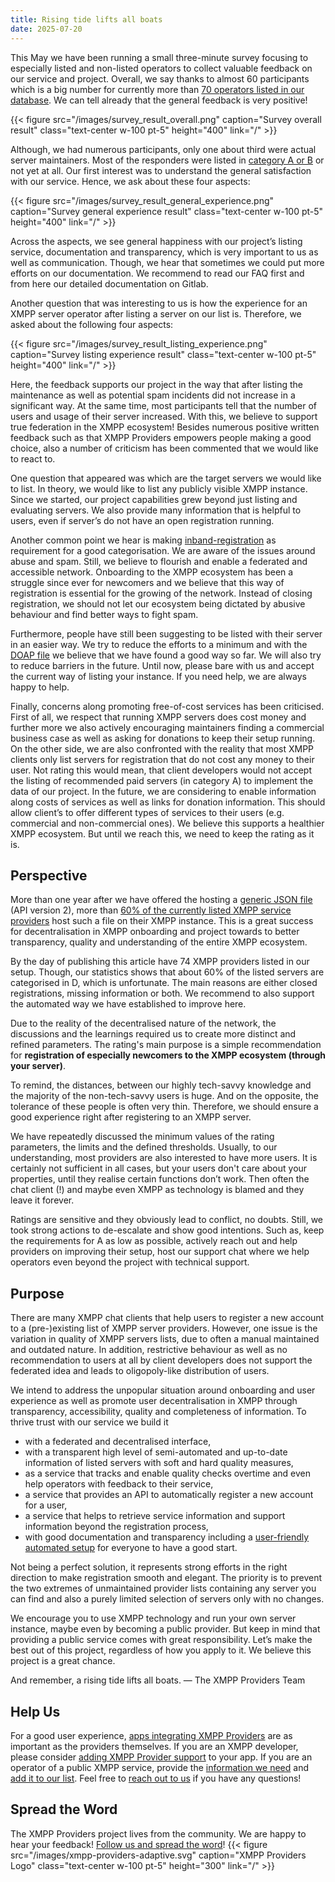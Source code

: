 ```yaml
---
title: Rising tide lifts all boats
date: 2025-07-20
---
```


This May we have been running a small three-minute survey focusing to especially listed and non-listed operators to collect valuable feedback on our service and project.
Overall, we say thanks to almost 60 participants which is a big number for currently more than [70 operators listed in our database](https://providers.xmpp.net/statistics/).
We can tell already that the general feedback is very positive!

{{< figure src="/images/survey_result_overall.png" caption="Survey overall result" class="text-center w-100 pt-5" height="400" link="/" >}}

Although, we had numerous participants, only one about third were actual server maintainers.
Most of the responders were listed in [category A or B](https://providers.xmpp.net/faq/#in-which-categories-can-providers-be) or not yet at all.
Our first interest was to understand the general satisfaction with our service.
Hence, we ask about these four aspects:

{{< figure src="/images/survey_result_general_experience.png" caption="Survey general experience result" class="text-center w-100 pt-5" height="400" link="/" >}}

Across the aspects, we see general happiness with our project’s listing service, documentation and transparency, which is very important to us as well as communication.
Though, we hear that sometimes we could put more efforts on our documentation.
We recommend to read our FAQ first and from here our detailed documentation on Gitlab.

Another question that was interesting to us is how the experience for an XMPP server operator after listing a server on our list is.
Therefore, we asked about the following four aspects:

{{< figure src="/images/survey_result_listing_experience.png" caption="Survey listing experience result" class="text-center w-100 pt-5" height="400" link="/" >}}

Here, the feedback supports our project in the way that after listing the maintenance as well as potential spam incidents did not increase in a significant way.
At the same time, most participants tell that the number of users and usage of their server increased.
With this, we believe to support true federation in the XMPP ecosystem!
Besides numerous positive written feedback such as that XMPP Providers empowers people making a good choice, also a number of criticism has been commented that we would like to react to.

One question that appeared was which are the target servers we would like to list.
In theory, we would like to list any publicly visible XMPP instance.
Since we started, our project capabilities grew beyond just listing and evaluating servers.
We also provide many information that is helpful to users, even if server’s do not have an open registration running.

Another common point we hear is making [inband-registration](https://xmpp.org/extensions/xep-0077.html) as requirement for a good categorisation. We are aware of the issues around abuse and spam.
Still, we believe to flourish and enable a federated and accessible network.
Onboarding to the XMPP ecosystem has been a struggle since ever for newcomers and we believe that this way of registration is essential for the growing of the network.
Instead of closing registration, we should not let our ecosystem being dictated by abusive behaviour and find better ways to fight spam.

Furthermore, people have still been suggesting to be listed with their server in an easier way.
We try to reduce the efforts to a minimum and with the [DOAP file](https://xmpp.org/extensions/xep-0453.html) we believe that we have found a good way so far.
We will also try to reduce barriers in the future. Until now, please bare with us and accept the current way of listing your instance. If you need help, we are always happy to help.

Finally, concerns along promoting free-of-cost services has been criticised.
First of all, we respect that running XMPP servers does cost money and further more we also actively encouraging maintainers finding a commercial business case as well as asking for donations to keep their setup running. On the other side, we are also confronted with the reality that most XMPP clients only list servers for registration that do not cost any money to their user. Not rating this would mean, that client developers would not accept the listing of recommended paid servers (in category A) to  implement the data of our project. In the future, we are considering to enable information along costs of services as well as links for donation information. This should allow client’s to offer different types of services to their users (e.g. commercial and non-commercial ones). We believe this supports a healthier XMPP ecosystem. But until we reach this, we need to keep the rating as it is.

## Perspective
More than one year after we have offered the hosting a [generic JSON file](https://providers.xmpp.net/provider-file-generator/) (API version 2), more than [60% of the currently listed XMPP service providers](https://providers.xmpp.net/statistics/#provider-file) host such a file on their XMPP instance.
This is a great success for decentralisation in XMPP onboarding and project towards to better transparency, quality and understanding of the entire XMPP ecosystem.

By the day of publishing this article have 74 XMPP providers listed in our setup.
Though, our statistics shows that about 60% of the listed servers are categorised in D, which is unfortunate.
The main reasons are either closed registrations, missing information or both.
We recommend to also support the automated way we have established to improve here.

Due to the reality of the decentralised nature of the network, the discussions and the learnings required us to create more distinct and refined parameters.
The rating's main purpose is a simple recommendation for **registration of especially newcomers to the XMPP ecosystem (through your server)**.

To remind, the distances, between our highly tech-savvy knowledge and the majority of the non-tech-savvy users is huge.
And on the opposite, the tolerance of these people is often very thin.
Therefore, we should ensure a good experience right after registering to an XMPP server.

We have repeatedly discussed the minimum values of the rating parameters, the limits and the defined thresholds.
Usually, to our understanding, most providers are also interested to have more users.
It is certainly not sufficient in all cases, but your users don't care about your properties, until they realise certain functions don’t work.
Then often the chat client (!) and maybe even XMPP as technology is blamed and they leave it forever. 

Ratings are sensitive and they obviously lead to conflict, no doubts.
Still, we took strong actions to de-escalate and show good intentions.
Such as, keep the requirements for A as low as possible, actively reach out and help providers on improving their setup, host our support chat where we help operators even beyond the project with technical support. 

## Purpose
There are many XMPP chat clients that help users to register a new account to a (pre-)existing list of XMPP server providers.
However, one issue is the variation in quality of XMPP servers lists, due to often a manual maintained and outdated nature.
In addition, restrictive behaviour as well as no recommendation to users at all by client developers does not support the federated idea and leads to oligopoly-like distribution of users.

We intend to address the unpopular situation around onboarding and user experience as well as promote user decentralisation in XMPP through transparency, accessibility, quality and completeness of information.
To thrive trust with our service we build it 
* with a federated and decentralised interface,
* with a transparent high level of semi-automated and up-to-date information of listed servers with soft and hard quality measures,
* as a service that tracks and enable quality checks overtime and even help operators with feedback to their service,
* a service that provides an API to automatically register a new account for a user, 
* a service that helps to retrieve service information and support information beyond the registration process,
* with good documentation and transparency including a [user-friendly automated setup](https://invent.kde.org/melvo/xmpp-providers-server) for everyone to have a good start.

Not being a perfect solution, it represents strong efforts in the right direction to make registration smooth and elegant.
The priority is to prevent the two extremes of unmaintained provider lists containing any server you can find and also a purely limited selection of servers only with no changes.

We encourage you to use XMPP technology and run your own server instance, maybe even by becoming a public provider.
But keep in mind that providing a public service comes with great responsibility.
Let’s make the best out of this project, regardless of how you apply to it.
We believe this project is a great chance.

And remember, a rising tide lifts all boats.
— The XMPP Providers Team

## Help Us
For a good user experience, [apps integrating XMPP Providers](https://providers.xmpp.net/apps/) are as important as the providers themselves.
If you are an XMPP developer, please consider [adding XMPP Provider support](https://invent.kde.org/melvo/xmpp-providers#usage) to your app.
If you are an operator of a public XMPP service, provide the [information we need](https://github.com/xsf/xmpp-providers-website/blob/2024-08_blogpost_67_perc_providers/faq/#where-do-we-have-the-providers-properties-from) and [add it to our list](https://invent.kde.org/melvo/xmpp-providers/-/blob/master/CONTRIBUTING.md#providers).
Feel free to [reach out to us](https://github.com/xsf/xmpp-providers-website/blob/2024-08_blogpost_67_perc_providers/contact) if you have any questions!

## Spread the Word
The XMPP Providers project lives from the community.
We are happy to hear your feedback!
[Follow us and spread the word](https://fosstodon.org/@xmpp_providers)!
{{< figure src="/images/xmpp-providers-adaptive.svg" caption="XMPP Providers Logo" class="text-center w-100 pt-5" height="300" link="/" >}}
